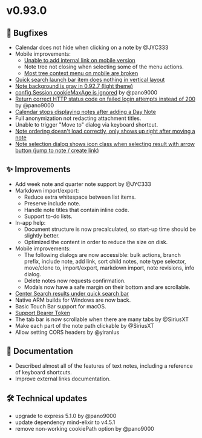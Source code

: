 # v0.93.0

## 🐞 Bugfixes

*   Calendar does not hide when clicking on a note by @JYC333
*   Mobile improvements:
    *   [Unable to add internal link on mobile version](https://github.com/TriliumNext/Notes/issues/1677)
    *   Note tree not closing when selecting some of the menu actions.
    *   [Most tree context menu on mobile are broken](https://github.com/TriliumNext/Notes/issues/671)
*   [Quick search launch bar item does nothing in vertical layout](https://github.com/TriliumNext/Notes/issues/1680)
*   [Note background is gray in 0.92.7 (light theme)](https://github.com/TriliumNext/Notes/issues/1689)
*   [config.Session.cookieMaxAge is ignored](https://github.com/TriliumNext/Notes/issues/1709) by @pano9000
*   [Return correct HTTP status code on failed login attempts instead of 200](https://github.com/TriliumNext/Notes/issues/1707) by @pano9000
*   [Calendar stops displaying notes after adding a Day Note](https://github.com/TriliumNext/Notes/issues/1705)
*   Full anonymization not redacting attachment titles.
*   Unable to trigger "Move to" dialog via keyboard shortcut.
*   [Note ordering doesn't load correctly, only shows up right after moving a note](https://github.com/TriliumNext/Notes/issues/1727)
*   [Note selection dialog shows icon class when selecting result with arrow button (jump to note / create link)](https://github.com/TriliumNext/Notes/issues/1721)

## ✨ Improvements

*   Add week note and quarter note support by @JYC333
*   Markdown import/export:
    *   Reduce extra whitespace between list items.
    *   Preserve include note.
    *   Handle note titles that contain inline code.
    *   Support to-do lists.
*   In-app help:
    *   Document structure is now precalculated, so start-up time should be slightly better.
    *   Optimized the content in order to reduce the size on disk.
*   Mobile improvements:
    *   The following dialogs are now accessible: bulk actions, branch prefix, include note, add link, sort child notes, note type selector, move/clone to, import/export, markdown import, note revisions, info dialog.
    *   Delete notes now requests confirmation.
    *   Modals now have a safe margin on their bottom and are scrollable.
*   [Center Search results under quick search bar](https://github.com/TriliumNext/Notes/issues/1679)
*   Native ARM builds for Windows are now back.
*   Basic Touch Bar support for macOS.
*   [Support Bearer Token](https://github.com/TriliumNext/Notes/issues/1701)
*   The tab bar is now scrollable when there are many tabs by @SiriusXT
*   Make each part of the note path clickable by @SiriusXT
*   Allow setting CORS headers by @yiranlus

## 📖 Documentation

*   Described almost all of the features of text notes, including a reference of keyboard shortcuts.
*   Improve external links documentation.

## 🛠️ Technical updates

*   upgrade to express 5.1.0 by @pano9000
*   update dependency mind-elixir to v4.5.1
*   remove non-working cookiePath option by @pano9000